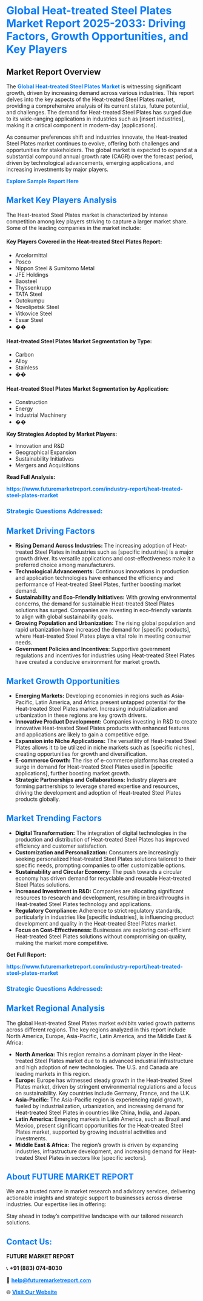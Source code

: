 <h1 style="color: #007BFF;">Global Heat-treated Steel Plates Market Report 2025-2033: Driving Factors, Growth Opportunities, and Key Players</h1>

<section id="overview">
<h2>Market Report Overview</h2>
<p>The <a href="https://www.futuremarketreport.com/industry-report/heat-treated-steel-plates-market" style="color: #007BFF; text-decoration: none;"><strong>Global Heat-treated Steel Plates Market</strong></a> is witnessing significant growth, driven by increasing demand across various industries. This report delves into the key aspects of the Heat-treated Steel Plates market, providing a comprehensive analysis of its current status, future potential, and challenges. The demand for Heat-treated Steel Plates has surged due to its wide-ranging applications in industries such as [insert industries], making it a critical component in modern-day [applications].</p>
<p>As consumer preferences shift and industries innovate, the Heat-treated Steel Plates market continues to evolve, offering both challenges and opportunities for stakeholders. The global market is expected to expand at a substantial compound annual growth rate (CAGR) over the forecast period, driven by technological advancements, emerging applications, and increasing investments by major players.</p>
</section>

<section id="overview">
<p><a href="https://www.futuremarketreport.com/request-sample/reportId=117687" style="color: #007BFF; text-decoration: none;"><strong>Explore Sample Report Here</strong></a></p>
</section>

<section id="key-players">
<h2 style="color: #007BFF;">Market Key Players Analysis</h2>
<p>The Heat-treated Steel Plates market is characterized by intense competition among key players striving to capture a larger market share. Some of the leading companies in the market include:</p>
<h4>Key Players Covered in the Heat-treated Steel Plates Report:</h4>
<ul><li>Arcelormittal</li><li>Posco</li><li>Nippon Steel &amp; Sumitomo Metal</li><li>JFE Holdings</li><li>Baosteel</li><li>Thyssenkrupp</li><li>TATA Steel</li><li>Outokumpu</li><li>Novolipetsk Steel</li><li>Vitkovice Steel</li><li>Essar Steel</li><li>��</li></ul>
<h4>Heat-treated Steel Plates Market Segmentation by Type:</h4>
<ul><li>Carbon</li><li>Alloy</li><li>Stainless</li><li>��</li></ul>

<h4>Heat-treated Steel Plates Market Segmentation by Application:</h4>
<ul><li>Construction</li><li>Energy</li><li>Industrial Machinery</li><li>��</li></ul>
<p><strong>Key Strategies Adopted by Market Players:</strong></p>
<ul>
<li>Innovation and R&D</li>
<li>Geographical Expansion</li>
<li>Sustainability Initiatives</li>
<li>Mergers and Acquisitions</li>
</ul>
</section>

<section>
<p><strong>Read Full Analysis: </strong></p><a href="https://www.futuremarketreport.com/industry-report/heat-treated-steel-plates-market" style="color: #007BFF; text-decoration: none;"><strong>https://www.futuremarketreport.com/industry-report/heat-treated-steel-plates-market</strong></a>
<h3 style="color: #007BFF;">Strategic Questions Addressed:</h3>
</section>

<section id="driving-factors">
<h2 style="color: #007BFF;">Market Driving Factors</h2>
<ul>
<li><strong>Rising Demand Across Industries:</strong> The increasing adoption of Heat-treated Steel Plates in industries such as [specific industries] is a major growth driver. Its versatile applications and cost-effectiveness make it a preferred choice among manufacturers.</li>
<li><strong>Technological Advancements:</strong> Continuous innovations in production and application technologies have enhanced the efficiency and performance of Heat-treated Steel Plates, further boosting market demand.</li>
<li><strong>Sustainability and Eco-Friendly Initiatives:</strong> With growing environmental concerns, the demand for sustainable Heat-treated Steel Plates solutions has surged. Companies are investing in eco-friendly variants to align with global sustainability goals.</li>
<li><strong>Growing Population and Urbanization:</strong> The rising global population and rapid urbanization have increased the demand for [specific products], where Heat-treated Steel Plates plays a vital role in meeting consumer needs.</li>
<li><strong>Government Policies and Incentives:</strong> Supportive government regulations and incentives for industries using Heat-treated Steel Plates have created a conducive environment for market growth.</li>
</ul>
</section>

<section id="growth-opportunities">
<h2 style="color: #007BFF;">Market Growth Opportunities</h2>
<ul>
<li><strong>Emerging Markets:</strong> Developing economies in regions such as Asia-Pacific, Latin America, and Africa present untapped potential for the Heat-treated Steel Plates market. Increasing industrialization and urbanization in these regions are key growth drivers.</li>
<li><strong>Innovative Product Development:</strong> Companies investing in R&D to create innovative Heat-treated Steel Plates products with enhanced features and applications are likely to gain a competitive edge.</li>
<li><strong>Expansion into Niche Applications:</strong> The versatility of Heat-treated Steel Plates allows it to be utilized in niche markets such as [specific niches], creating opportunities for growth and diversification.</li>
<li><strong>E-commerce Growth:</strong> The rise of e-commerce platforms has created a surge in demand for Heat-treated Steel Plates used in [specific applications], further boosting market growth.</li>
<li><strong>Strategic Partnerships and Collaborations:</strong> Industry players are forming partnerships to leverage shared expertise and resources, driving the development and adoption of Heat-treated Steel Plates products globally.</li>
</ul>
</section>

<section id="trending-factors">
<h2 style="color: #007BFF;">Market Trending Factors</h2>
<ul>
<li><strong>Digital Transformation:</strong> The integration of digital technologies in the production and distribution of Heat-treated Steel Plates has improved efficiency and customer satisfaction.</li>
<li><strong>Customization and Personalization:</strong> Consumers are increasingly seeking personalized Heat-treated Steel Plates solutions tailored to their specific needs, prompting companies to offer customizable options.</li>
<li><strong>Sustainability and Circular Economy:</strong> The push towards a circular economy has driven demand for recyclable and reusable Heat-treated Steel Plates solutions.</li>
<li><strong>Increased Investment in R&D:</strong> Companies are allocating significant resources to research and development, resulting in breakthroughs in Heat-treated Steel Plates technology and applications.</li>
<li><strong>Regulatory Compliance:</strong> Adherence to strict regulatory standards, particularly in industries like [specific industries], is influencing product development and quality in the Heat-treated Steel Plates market.</li>
<li><strong>Focus on Cost-Effectiveness:</strong> Businesses are exploring cost-efficient Heat-treated Steel Plates solutions without compromising on quality, making the market more competitive.</li>
</ul>
</section>

<section>
<p><strong>Get Full Report: </strong></p><a href="https://www.futuremarketreport.com/industry-report/heat-treated-steel-plates-market" style="color: #007BFF; text-decoration: none;"><strong>https://www.futuremarketreport.com/industry-report/heat-treated-steel-plates-market</strong></a>
<h3 style="color: #007BFF;">Strategic Questions Addressed:</h3>
</section>


<section id="regional-analysis">
<h2 style="color: #007BFF;">Market Regional Analysis</h2>
<p>The global Heat-treated Steel Plates market exhibits varied growth patterns across different regions. The key regions analyzed in this report include North America, Europe, Asia-Pacific, Latin America, and the Middle East & Africa:</p>
<ul>
<li><strong>North America:</strong> This region remains a dominant player in the Heat-treated Steel Plates market due to its advanced industrial infrastructure and high adoption of new technologies. The U.S. and Canada are leading markets in this region.</li>
<li><strong>Europe:</strong> Europe has witnessed steady growth in the Heat-treated Steel Plates market, driven by stringent environmental regulations and a focus on sustainability. Key countries include Germany, France, and the U.K.</li>
<li><strong>Asia-Pacific:</strong> The Asia-Pacific region is experiencing rapid growth, fueled by industrialization, urbanization, and increasing demand for Heat-treated Steel Plates in countries like China, India, and Japan.</li>
<li><strong>Latin America:</strong> Emerging markets in Latin America, such as Brazil and Mexico, present significant opportunities for the Heat-treated Steel Plates market, supported by growing industrial activities and investments.</li>
<li><strong>Middle East & Africa:</strong> The region’s growth is driven by expanding industries, infrastructure development, and increasing demand for Heat-treated Steel Plates in sectors like [specific sectors].</li>
</ul>
</section>

<footer>
<h2 style="color: #007BFF;">About FUTURE MARKET REPORT</h2>
<p>We are a trusted name in market research and advisory services, delivering actionable insights and strategic support to businesses across diverse industries. Our expertise lies in offering:</p>

<p>Stay ahead in today’s competitive landscape with our tailored research solutions.</p>

<h2 style="color: #007BFF;">Contact Us:</h2>
<p><strong>FUTURE MARKET REPORT</strong></p>
<p>📞 <strong>+91 (883) 074-8030</strong></p>
<p>📧 <strong><a href="mailto:help@futuremarketreport.com" style="color: #007BFF;">help@futuremarketreport.com</a></strong></p>
<p>🌐 <strong><a href="https://www.futuremarketreport.com/" style="color: #007BFF;">Visit Our Website</a></strong></p>
</footer>